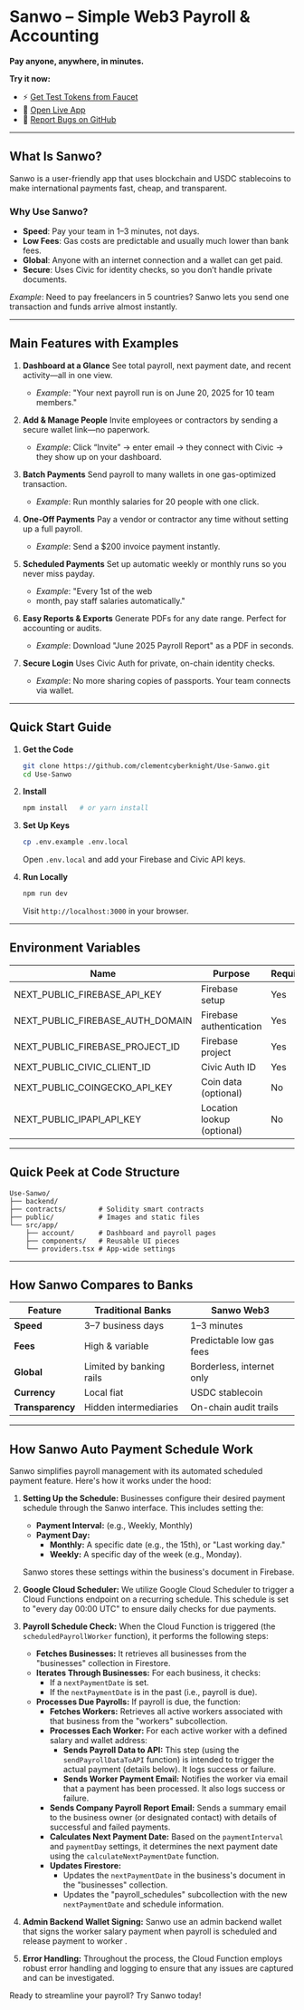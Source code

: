 # Sanwo – Simple Web3 Payroll & Accounting

**Pay anyone, anywhere, in minutes.**

**Try it now:**

- ⚡ [Get Test Tokens from Faucet](https://sanwo-faucet.vercel.app/)
- 🚀 [Open Live App](https://sanwo-gilt.vercel.app/)
- 🐞 [Report Bugs on GitHub](https://github.com/clementcyberknight/Use-Sanwo)

---

## What Is Sanwo?

Sanwo is a user-friendly app that uses blockchain and USDC stablecoins to make international payments fast, cheap, and transparent.

### Why Use Sanwo?

- **Speed**: Pay your team in 1–3 minutes, not days.
- **Low Fees**: Gas costs are predictable and usually much lower than bank fees.
- **Global**: Anyone with an internet connection and a wallet can get paid.
- **Secure**: Uses Civic for identity checks, so you don’t handle private documents.

_Example_: Need to pay freelancers in 5 countries? Sanwo lets you send one transaction and funds arrive almost instantly.

---

## Main Features with Examples

1. **Dashboard at a Glance**
   See total payroll, next payment date, and recent activity—all in one view.

   - _Example_: "Your next payroll run is on June 20, 2025 for 10 team members."

2. **Add & Manage People**
   Invite employees or contractors by sending a secure wallet link—no paperwork.

   - _Example_: Click “Invite” → enter email → they connect with Civic → they show up on your dashboard.

3. **Batch Payments**
   Send payroll to many wallets in one gas-optimized transaction.

   - _Example_: Run monthly salaries for 20 people with one click.

4. **One-Off Payments**
   Pay a vendor or contractor any time without setting up a full payroll.

   - _Example_: Send a \$200 invoice payment instantly.

5. **Scheduled Payments**
   Set up automatic weekly or monthly runs so you never miss payday.

   - _Example_: "Every 1st of the web
   - month, pay staff salaries automatically."

6. **Easy Reports & Exports**
   Generate PDFs for any date range. Perfect for accounting or audits.

   - _Example_: Download "June 2025 Payroll Report" as a PDF in seconds.

7. **Secure Login**
   Uses Civic Auth for private, on-chain identity checks.

   - _Example_: No more sharing copies of passports. Your team connects via wallet.

---

## Quick Start Guide

1. **Get the Code**

   ```bash
   git clone https://github.com/clementcyberknight/Use-Sanwo.git
   cd Use-Sanwo
   ```

2. **Install**

   ```bash
   npm install   # or yarn install
   ```

3. **Set Up Keys**

   ```bash
   cp .env.example .env.local
   ```

   Open `.env.local` and add your Firebase and Civic API keys.

4. **Run Locally**

   ```bash
   npm run dev
   ```

   Visit `http://localhost:3000` in your browser.

---

## Environment Variables

| Name                             | Purpose                    | Required |
| -------------------------------- | -------------------------- | -------- |
| NEXT_PUBLIC_FIREBASE_API_KEY     | Firebase setup             | Yes      |
| NEXT_PUBLIC_FIREBASE_AUTH_DOMAIN | Firebase authentication    | Yes      |
| NEXT_PUBLIC_FIREBASE_PROJECT_ID  | Firebase project           | Yes      |
| NEXT_PUBLIC_CIVIC_CLIENT_ID      | Civic Auth ID              | Yes      |
| NEXT_PUBLIC_COINGECKO_API_KEY    | Coin data (optional)       | No       |
| NEXT_PUBLIC_IPAPI_API_KEY        | Location lookup (optional) | No       |

---

## Quick Peek at Code Structure

```
Use-Sanwo/
├── backend/
├── contracts/        # Solidity smart contracts
├── public/           # Images and static files
└── src/app/
    ├── account/      # Dashboard and payroll pages
    ├── components/   # Reusable UI pieces
    └── providers.tsx # App-wide settings
```

---

## How Sanwo Compares to Banks

| Feature          | Traditional Banks        | Sanwo Web3                |
| ---------------- | ------------------------ | ------------------------- |
| **Speed**        | 3–7 business days        | 1–3 minutes               |
| **Fees**         | High & variable          | Predictable low gas fees  |
| **Global**       | Limited by banking rails | Borderless, internet only |
| **Currency**     | Local fiat               | USDC stablecoin           |
| **Transparency** | Hidden intermediaries    | On-chain audit trails     |

---

## How Sanwo Auto Payment Schedule Work

Sanwo simplifies payroll management with its automated scheduled payment feature. Here's how it works under the hood:

1.  **Setting Up the Schedule:** Businesses configure their desired payment schedule through the Sanwo interface. This includes setting the:

    - **Payment Interval:** (e.g., Weekly, Monthly)
    - **Payment Day:**
      - **Monthly:** A specific date (e.g., the 15th), or "Last working day."
      - **Weekly:** A specific day of the week (e.g., Monday).

    Sanwo stores these settings within the business's document in Firebase.

2.  **Google Cloud Scheduler:** We utilize Google Cloud Scheduler to trigger a Cloud Functions endpoint on a recurring schedule. This schedule is set to "every day 00:00 UTC" to ensure daily checks for due payments.

3.  **Payroll Schedule Check:** When the Cloud Function is triggered (the `scheduledPayrollWorker` function), it performs the following steps:

    - **Fetches Businesses:** It retrieves all businesses from the "businesses" collection in Firestore.
    - **Iterates Through Businesses:** For each business, it checks:
      - If a `nextPaymentDate` is set.
      - If the `nextPaymentDate` is in the past (i.e., payroll is due).
    - **Processes Due Payrolls:** If payroll is due, the function:
      - **Fetches Workers:** Retrieves all active workers associated with that business from the "workers" subcollection.
      - **Processes Each Worker:** For each active worker with a defined salary and wallet address:
        - **Sends Payroll Data to API:** This step (using the `sendPayrollDataToAPI` function) is intended to trigger the actual payment (details below). It logs success or failure.
        - **Sends Worker Payment Email:** Notifies the worker via email that a payment has been processed. It also logs success or failure.
      - **Sends Company Payroll Report Email:** Sends a summary email to the business owner (or designated contact) with details of successful and failed payments.
      - **Calculates Next Payment Date:** Based on the `paymentInterval` and `paymentDay` settings, it determines the next payment date using the `calculateNextPaymentDate` function.
      - **Updates Firestore:**
        - Updates the `nextPaymentDate` in the business's document in the "businesses" collection.
        - Updates the "payroll_schedules" subcollection with the new `nextPaymentDate` and schedule information.

4.  **Admin Backend Wallet Signing:** Sanwo use an admin backend wallet that signs the worker salary payment when payroll is scheduled and release payment to worker .

5.  **Error Handling:** Throughout the process, the Cloud Function employs robust error handling and logging to ensure that any issues are captured and can be investigated.

Ready to streamline your payroll? Try Sanwo today!
